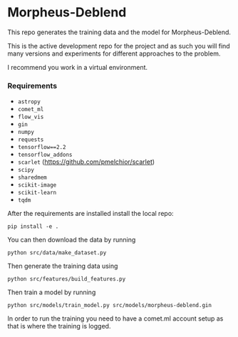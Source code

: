# Morpheus-Deblend

This repo generates the training data and the model for Morpheus-Deblend.

This is the active development repo for the project and as such you will find
many versions and experiments for different approaches to the problem.

I recommend you work in a virtual environment.

### Requirements
- `astropy`
- `comet_ml`
- `flow_vis`
- `gin`
- `numpy`
- `requests`
- `tensorflow==2.2`
- `tensorflow_addons`
- `scarlet` (https://github.com/pmelchior/scarlet)
- `scipy`
- `sharedmem`
- `scikit-image`
- `scikit-learn`
- `tqdm`

After the requirements are installed install the local repo:

`pip install -e .`

You can then download the data by running

`python src/data/make_dataset.py`

Then generate the training data using

`python src/features/build_features.py`

Then train a model by running

`python src/models/train_model.py src/models/morpheus-deblend.gin`

In order to run the training you need to have a comet.ml account setup
as that is where the training is logged.
